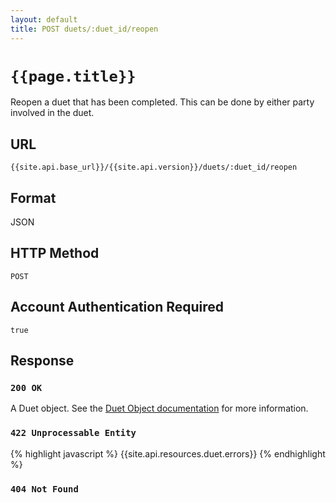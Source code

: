 ```yaml
---
layout: default
title: POST duets/:duet_id/reopen
---
```

# `{{page.title}}`

Reopen a duet that has been completed.  This can be done by either party involved in the duet.

## URL

`{{site.api.base_url}}/{{site.api.version}}/duets/:duet_id/reopen`

## Format

JSON

## HTTP Method

`POST`

## Account Authentication Required

`true`

## Response

### `200 OK`

A Duet object. See the [Duet Object documentation](/duet_object) for more information.

### `422 Unprocessable Entity`

{% highlight javascript %}
{{site.api.resources.duet.errors}}
{% endhighlight %}

### `404 Not Found`
